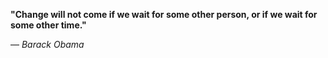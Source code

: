 **"Change will not come if we wait for some other person, or if we wait for some other time."**

— _Barack Obama_
